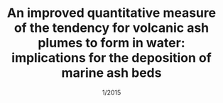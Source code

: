 ---
title:  "An improved quantitative measure of the tendency for volcanic ash plumes to form in water: implications for the deposition of marine ash beds"
authors: C. T. Jacobs, T. J. Goldin, G. S. Collins, M. D. Piggott, S. C. Kramer, H. J. Melosh, C. R. G. Wilson, P. A. Allison
journal: Journal of Volcanology and Geothermal Research
doi: 10.1016/j.jvolgeores.2014.10.015
date: 1/2015
volume: 290
pages: 114-124
---